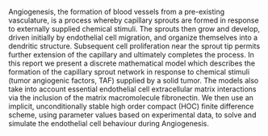 Angiogenesis, the formation of blood vessels from a pre-existing vasculature, is a process whereby capillary sprouts are formed in response to externally supplied chemical stimuli. The sprouts then grow and develop, driven initially by endothelial cell migration, and organize themselves into a dendritic structure. Subsequent cell proliferation near the sprout tip permits further extension of the capillary and ultimately completes the process. In this report we present a discrete mathematical model which describes the formation of the capillary sprout network in response to chemical stimuli (tumor angiogenic factors, TAF) supplied by a solid tumor. The models also take into account essential endothelial cell extracellular matrix interactions via the inclusion of the matrix macromolecule fibronectin. We then use an implicit, unconditionally stable high order compact (HOC) finite difference scheme, using parameter values based on experimental data, to solve and simulate the endothelial cell behaviour during Angiogenesis.

